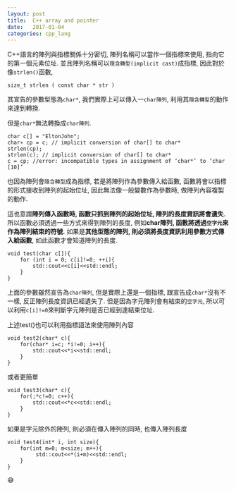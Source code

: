 ```yaml
---
layout:	post
title:	C++ array and pointer
date:	2017-01-04
categories: cpp_lang
--- 
```

 
C++語言的陣列與指標關係十分密切, 陣列名稱可以當作一個指標來使用, 指向它的第一個元素位址. 並且陣列名稱可以`隱含轉型(implicit cast)`成指標, 因此對於像`strlen()`函數, 

```
size_t strlen ( const char * str )
```

其宣告的參數型態為`char*`, 我們實際上可以傳入一`char陣列`, 利用其`隱含轉型`的動作來達到轉換.

但是`char*`無法轉換成`char陣列`. 

```
char c[] = "EltonJohn";
char∗ cp = c; // implicit conversion of char[] to char*
strlen(cp);
strlen(c); // implicit conversion of char[] to char*
c = cp; //error: incompatible types in assignment of ‘char*’ to ‘char [10]’
```

也因為陣列會`隱含轉型`成為指標, 若是將陣列作為參數傳入給函數, 函數將會以指標的形式接收到陣列的起始位址, 因此無法像一般變數作為參數時, 做陣列內容複製的動作.  

這也意謂**陣列傳入函數時, 函數只抓到陣列的起始位址, 陣列的長度資訊將會遺失**. 所以函數必須透過一些方式來得到陣列的長度, 例如**char陣列, 函數將透過`空字元`來作為陣列結束的符號.** 如果是**其他型態的陣列, 則必須將長度資訊利用參數方式傳入給函數**, 如此函數才會知道陣列的長度.

```
void test(char c[]){
	for (int i = 0; c[i]!=0; ++i){
		std::cout<<c[i]<<std::endl;
	}
}
```

上面的參數雖然宣告為`char陣列`, 但是實際上還是一個指標, 跟宣告成`char*`沒有不一樣, 反正陣列長度資訊已經遺失了. 但是因為字元陣列會有結束的`空字元`, 所以可以利用`c[i]!=0`來判斷字元陣列是否已經到達結束位址.

上述test()也可以利用指標語法來使用陣列內容

```
void test2(char* c){
    for(char* i=c; *i!=0; i++){
        std::cout<<*i<<std::endl;
    }
}
```

或者更簡單

```
void test3(char* c){
    for(;*c!=0; c++){
        std::cout<<*c<<std::endl;
    }
}
```

如果是字元除外的陣列, 則必須在傳入陣列的同時, 也傳入陣列長度

```
void test4(int* i, int size){
    for(int m=0; m<size; m++){
         std::cout<<*(i+m)<<std::endl;  
    }
}
```


:sweat_smile:

